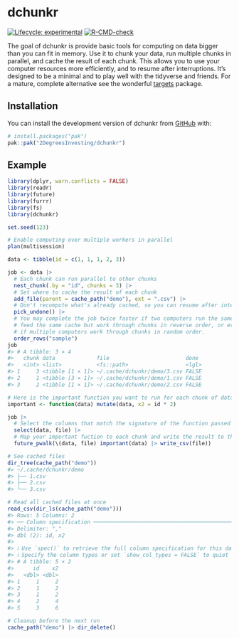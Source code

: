 
<!-- README.md is generated from README.Rmd. Please edit that file -->

# dchunkr

<!-- badges: start -->

[![Lifecycle:
experimental](https://img.shields.io/badge/lifecycle-experimental-orange.svg)](https://lifecycle.r-lib.org/articles/stages.html#experimental)
[![R-CMD-check](https://github.com/2DegreesInvesting/dchunkr/actions/workflows/R-CMD-check.yaml/badge.svg)](https://github.com/2DegreesInvesting/dchunkr/actions/workflows/R-CMD-check.yaml)
<!-- badges: end -->

The goal of dchunkr is provide basic tools for computing on data bigger
than you can fit in memory. Use it to chunk your data, run multiple
chunks in parallel, and cache the result of each chunk. This allows you
to use your computer resources more efficiently, and to resume after
interruptions. It’s designed to be a minimal and to play well with the
tidyverse and friends. For a mature, complete alternative see the
wonderful [targets](https://docs.ropensci.org/targets/) package.

## Installation

You can install the development version of dchunkr from
[GitHub](https://github.com/) with:

``` r
# install.packages("pak")
pak::pak("2DegreesInvesting/dchunkr")
```

## Example

``` r
library(dplyr, warn.conflicts = FALSE)
library(readr)
library(future)
library(furrr)
library(fs)
library(dchunkr)

set.seed(123)

# Enable computing over multiple workers in parallel
plan(multisession)

data <- tibble(id = c(1, 1, 1, 2, 3))

job <- data |>
  # Each chunk can run parallel to other chunks
  nest_chunk(.by = "id", chunks = 3) |>
  # Set where to cache the result of each chunk
  add_file(parent = cache_path("demo"), ext = ".csv") |>
  # Don't recompute what's already cached, so you can resume after interruptions
  pick_undone() |>
  # You may complete the job twice faster if two computers run the same code and
  # feed the same cache but work through chunks in reverse order, or even faster
  # if multiple computers work through chunks in random order.
  order_rows("sample")
job
#> # A tibble: 3 × 4
#>   chunk data             file                        done 
#>   <int> <list>           <fs::path>                  <lgl>
#> 1     3 <tibble [1 × 1]> ~/.cache/dchunkr/demo/3.csv FALSE
#> 2     1 <tibble [3 × 1]> ~/.cache/dchunkr/demo/1.csv FALSE
#> 3     2 <tibble [1 × 1]> ~/.cache/dchunkr/demo/2.csv FALSE

# Here is the important function you want to run for each chunk of data
important <- function(data) mutate(data, x2 = id * 2)

job |>
  # Select the columns that match the signature of the function passed to pmap
  select(data, file) |>
  # Map your important fuction to each chunk and write the result to the cache
  future_pwalk(\(data, file) important(data) |> write_csv(file))

# See cached files
dir_tree(cache_path("demo"))
#> ~/.cache/dchunkr/demo
#> ├── 1.csv
#> ├── 2.csv
#> └── 3.csv

# Read all cached files at once
read_csv(dir_ls(cache_path("demo")))
#> Rows: 5 Columns: 2
#> ── Column specification ────────────────────────────────────────────────────────
#> Delimiter: ","
#> dbl (2): id, x2
#> 
#> ℹ Use `spec()` to retrieve the full column specification for this data.
#> ℹ Specify the column types or set `show_col_types = FALSE` to quiet this message.
#> # A tibble: 5 × 2
#>      id    x2
#>   <dbl> <dbl>
#> 1     1     2
#> 2     1     2
#> 3     1     2
#> 4     2     4
#> 5     3     6

# Cleanup before the next run
cache_path("demo") |> dir_delete()
```
